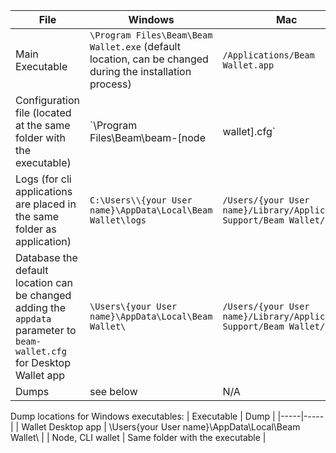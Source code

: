 | File | Windows | Mac | Linux |
|-----|-----|-----|-----|
| Main Executable | `\Program Files\Beam\Beam Wallet.exe` (default location, can be changed during the installation process) | `/Applications/Beam Wallet.app` | `/usr/bin/BeamWallet` |
| Configuration file (located at the same folder with the executable) | `\Program Files\Beam\beam-[node|wallet].cfg`  | N/A | `/usr/bin/beam-[node|wallet].cfg` |
| Logs (for cli applications are placed in the same folder as application) | `C:\Users\\{your User name}\AppData\Local\Beam Wallet\logs` | `/Users/{your User name}/Library/Application Support/Beam Wallet/logs` | `/home/{your User name}/.local/share/Beam Wallet/logs` |
| Database the default location can be changed adding the `appdata` parameter to `beam-wallet.cfg` for Desktop Wallet app | `\Users\{your User name}\AppData\Local\Beam Wallet\` | `/Users/{your User name}/Library/Application Support/Beam Wallet/` | `/home/{your User name}/.local/share/Beam Wallet/` |
| Dumps | see below | N/A | N/A |

Dump locations for Windows executables:
| Executable | Dump |
|-----|-----|
| Wallet Desktop app | \Users\{your User name}\AppData\Local\Beam Wallet\ |
| Node, CLI wallet | Same folder with the executable |



